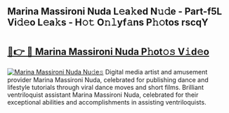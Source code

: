 ## Marina Massironi Nuda L𝚎a𝚔ed N𝚞𝚍e - Part-f5L Vi𝚍𝚎o L𝚎a𝚔s - H𝚘𝚝 O𝚗𝚕yf𝚊ns P𝚑𝚘tos rscqY

# <h2><a href="http://kf3082v.oniu.top/?m=Marina+Massironi+Nuda">🔗👉 🔴 Marina Massironi Nuda P𝚑ot𝚘𝚜 V𝚒d𝚎o</a></h2>

[![Marina Massironi Nuda Nu𝚍e𝚜](https://i.imgur.com/0qMVB7G.gif)](http://kf3082v.oniu.top/?m=Marina+Massironi+Nuda)
Digital media artist and amusement provider Marina Massironi Nuda, celebrated for publishing dance and lifestyle tutorials through viral dance moves and short films. Brilliant ventriloquist assistant Marina Massironi Nuda, celebrated for their exceptional abilities and accomplishments in assisting ventriloquists.  
